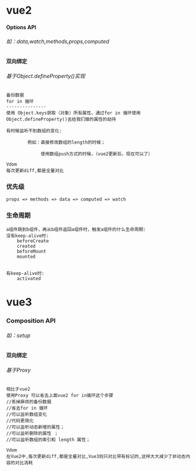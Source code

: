 # vue2

#### Options API

###### 如：data,watch,methods,props,computed

#### 双向绑定

###### 基于Object.defineProperty()实现

```
备份数据
for in 循环
---------------
使用 Object.keys获取（对象）所有属性，通过for in 循环使用Object.defineProperty()去给我们做的属性的劫持
```

```
有时候监听不到数组的变化:

		例如：直接修改数组的length的时候；

		   	 使用数组push方式的时候，（vue2更新后，现在可以了）

Vdom
每次更新diff,都是全量对比
```

### 优先级

```
props => methods => data => computed => watch
```

### 生命周期

```
a组件跳到b组件，再从b组件返回a组件时，触发a组件的什么生命周期:
没有keep-alive时:
	beforeCreate
    created
    beforeMount
    mounted
	
	
有keep-alive时:
	activated
```



# vue3

### Composition API

###### 如：setup

#### 双向绑定

###### 基于Proxy

```
相比于vue2
使用Proxy 可以省去上面vue2 for in循环这个步骤
//丢掉麻烦的备份数据
//省去for in 循环
//可以监听数组变化
//代码更简化
//可以监听动态新增的属性；
//可以监听删除的属性 ；
//可以监听数组的索引和 length 属性；

Vdom
在Vue2中,每次更新diff,都是全量对比,Vue3则只对比带有标记的,这样大大减少了非动态内容的对比消耗
```

